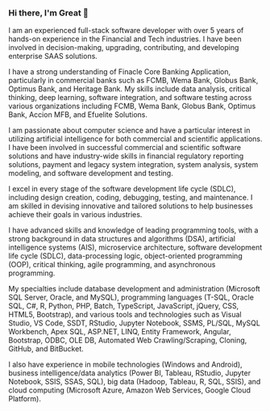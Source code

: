 ### Hi there, I'm Great 👋

I am an experienced full-stack software developer with over 5 years of hands-on experience in the Financial and Tech industries. I have been involved in decision-making, upgrading, contributing, and developing enterprise SAAS solutions.

I have a strong understanding of Finacle Core Banking Application, particularly in commercial banks such as FCMB, Wema Bank, Globus Bank, Optimus Bank, and Heritage Bank. My skills include data analysis, critical thinking, deep learning, software integration, and software testing across various organizations including FCMB, Wema Bank, Globus Bank, Optimus Bank, Accion MFB, and Efuelite Solutions.

I am passionate about computer science and have a particular interest in utilizing artificial intelligence for both commercial and scientific applications. I have been involved in successful commercial and scientific software solutions and have industry-wide skills in financial regulatory reporting solutions, payment and legacy system integration, system analysis, system modeling, and software development and testing.

I excel in every stage of the software development life cycle (SDLC), including design creation, coding, debugging, testing, and maintenance. I am skilled in devising innovative and tailored solutions to help businesses achieve their goals in various industries.

I have advanced skills and knowledge of leading programming tools, with a strong background in data structures and algorithms (DSA), artificial intelligence systems (AIS), microservice architecture, software development life cycle (SDLC), data-processing logic, object-oriented programming (OOP), critical thinking, agile programming, and asynchronous programming.

My specialties include database development and administration (Microsoft SQL Server, Oracle, and MySQL), programming languages (T-SQL, Oracle SQL, C#, R, Python, PHP, Batch, TypeScript, JavaScript, jQuery, CSS, HTML5, Bootstrap), and various tools and technologies such as Visual Studio, VS Code, SSDT, RStudio, Jupyter Notebook, SSMS, PL/SQL, MySQL Workbench, Apex SQL, ASP.NET, LINQ, Entity Framework, Angular, Bootstrap, ODBC, OLE DB, Automated Web Crawling/Scraping, Cloning, GitHub, and BitBucket.

I also have experience in mobile technologies (Windows and Android), business intelligence/data analytics (Power BI, Tableau, RStudio, Jupyter Notebook, SSIS, SSAS, SQL), big data (Hadoop, Tableau, R, SQL, SSIS), and cloud computing (Microsoft Azure, Amazon Web Services, Google Cloud Platform).